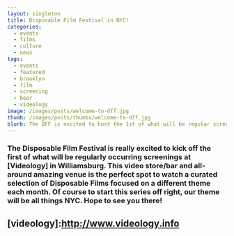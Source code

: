 ```yaml
---
layout: singleton
title: Disposable Film Festival in NYC!
categories:
  - events
  - films
  - culture
  - news
tags:
  - events
  - featured
  - brooklyn
  - film 
  - screening 
  - beer
  - videology
image: /images/posts/welcome-to-dff.jpg
thumb: /images/posts/thumbs/welcome-to-dff.jpg
blurb: The DFF is excited to host the 1st of what will be regular screenings at Videology in Williamsburg. The debut event will be held on June 5th. Free! 
---
```



### The Disposable Film Festival is really excited to kick off the first of what will be regularly occurring screenings at [Videology] in Williamsburg. This video store/bar and all-around amazing venue is the perfect spot to watch a curated selection of Disposable Films focused on a different theme each month. Of course to start this series off right, our theme will be all things NYC. Hope to see you there! 

## [videology]:http://www.videology.info



